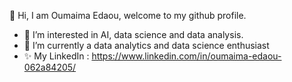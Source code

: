 👋 Hi, I am Oumaima Edaou, welcome to my github profile.
- 👀 I’m interested in AI, data science and data analysis.
- 🌱 I’m currently a data analytics and data science enthusiast
- ✨ My LinkedIn : https://www.linkedin.com/in/oumaima-edaou-062a84205/ 

<!---
oumaima1220/oumaima1220 is a ✨ special ✨ repository because its `README.md` (this file) appears on your GitHub profile.
You can click the Preview link to take a look at your changes.
--->
